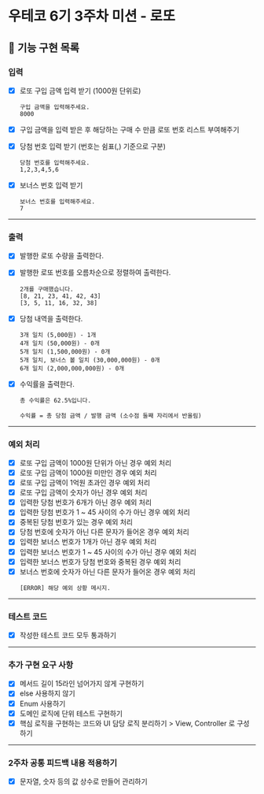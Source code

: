 # 우테코 6기 3주차 미션 - 로또

## 🚀 기능 구현 목록

### 입력
- [x] 로또 구입 금액 입력 받기 (1000원 단위로)
  ```
  구입 금액을 입력해주세요.
  8000  
  ```
- [x] 구입 금액을 입력 받은 후 해당하는 구매 수 만큼 로또 번호 리스트 부여해주기


- [x] 당첨 번호 입력 받기 (번호는 쉼표(,) 기준으로 구분)
  ```
  당첨 번호를 입력해주세요.
  1,2,3,4,5,6
  ```  
- [x] 보너스 번호 입력 받기
  ```
  보너스 번호를 입력해주세요.
  7
  ```
---

### 출력

- [x] 발행한 로또 수량을 출력한다.
- [x] 발행한 로또 번호를 오름차순으로 정렬하여 출력한다.

  ```
  2개를 구매했습니다.
  [8, 21, 23, 41, 42, 43] 
  [3, 5, 11, 16, 32, 38]
  ```
- [x] 당첨 내역을 출력한다.

  ```
  3개 일치 (5,000원) - 1개
  4개 일치 (50,000원) - 0개
  5개 일치 (1,500,000원) - 0개
  5개 일치, 보너스 볼 일치 (30,000,000원) - 0개
  6개 일치 (2,000,000,000원) - 0개
  ```

- [x] 수익률을 출력한다.
  ```
  총 수익률은 62.5%입니다.
  
  수익률 = 총 당첨 금액 / 발행 금액 (소수점 둘째 자리에서 반올림)
  ```

---

### 예외 처리
- [x] 로또 구입 금액이 1000원 단위가 아닌 경우 예외 처리
- [x] 로또 구입 금액이 1000원 미만인 경우 예외 처리
- [x] 로또 구입 금액이 1억원 초과인 경우 예외 처리
- [x] 로또 구입 금액이 숫자가 아닌 경우 예외 처리
- [x] 입력한 당첨 번호가 6개가 아닌 경우 예외 처리
- [x] 입력한 당첨 번호가 1 ~ 45 사이의 수가 아닌 경우 예외 처리
- [x] 중복된 당첨 번호가 있는 경우 예외 처리
- [x] 당첨 번호에 숫자가 아닌 다른 문자가 들어온 경우 예외 처리
- [x] 입력한 보너스 번호가 1개가 아닌 경우 예외 처리
- [x] 입력한 보너스 번호가 1 ~ 45 사이의 수가 아닌 경우 예외 처리
- [x] 입력한 보너스 번호가 당첨 번호와 중복된 경우 예외 처리
- [x] 보너스 번호에 숫자가 아닌 다른 문자가 들어온 경우 예외 처리
  ```
  [ERROR] 해당 예외 상황 메시지.
  ```

---

### 테스트 코드

- [x] 작성한 테스트 코드 모두 통과하기

---

### 추가 구현 요구 사항
- [x] 메서드 길이 15라인 넘어가지 않게 구현하기
- [x] else 사용하지 않기
- [x] Enum 사용하기
- [x] 도메인 로직에 단위 테스트 구현하기
- [x] 핵심 로직을 구현하는 코드와 UI 담당 로직 분리하기 > View, Controller 로 구성하기

---

### 2주차 공통 피드백 내용 적용하기
- [x] 문자열, 숫자 등의 값 상수로 만들어 관리하기